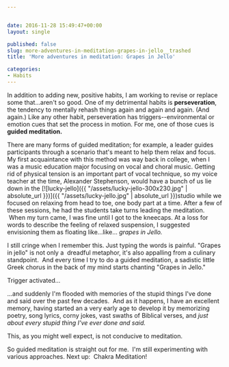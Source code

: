 ```yaml
---


date: 2016-11-28 15:49:47+00:00
layout: single

published: false
slug: more-adventures-in-meditation-grapes-in-jello__trashed
title: 'More adventures in meditation: Grapes in Jello'

categories:
- Habits
---
```


In addition to adding new, positive habits, I am working to revise or replace some that...aren't so good. One of my detrimental habits is **perseveration**, the tendency to mentally rehash things again and again and again. (And again.) Like any other habit, perseveration has triggers--environmental or emotion cues that set the process in motion. For me, one of those cues is **guided meditation.**

There are many forms of guided meditation; for example, a leader guides participants through a scenario that's meant to help them relax and focus. My first acquaintance with this method was way back in college, when I was a music education major focusing on vocal and choral music. Getting rid of physical tension is an important part of vocal technique, so my voice teacher at the time, Alexander Stephenson, would have a bunch of us lie down in the [![lucky-jello]({{ "/assets/lucky-jello-300x230.jpg" | absolute_url }})]({{ "/assets/lucky-jello.jpg" | absolute_url }})studio while we focused on relaxing from head to toe, one body part at a time. After a few of these sessions, he had the students take turns leading the meditation.  When my turn came, I was fine until I got to the kneecaps. At a loss for words to describe the feeling of relaxed suspension, I suggested envisioning them as floating like...like... _grapes in Jello._

I still cringe when I remember this. Just typing the words is painful. "Grapes in jello" is not only a  dreadful metaphor, it's also appalling from a culinary standpoint.  And every time I try to do a guided meditation, a sadistic little Greek chorus in the back of my mind starts chanting "Grapes in Jello."

Trigger activated...

...and suddenly I'm flooded with memories of the stupid things I've done and said over the past few decades.  And as it happens, I have an excellent memory, having started an a very early age to develop it by memorizing poetry, song lyrics, corny jokes, vast swaths of Biblical verses, and _just about every stupid thing I've ever done and said._

This, as you might well expect, is not conducive to meditation.

So guided meditation is straight out for me.  I'm still experimenting with various approaches. Next up:  Chakra Meditation!
